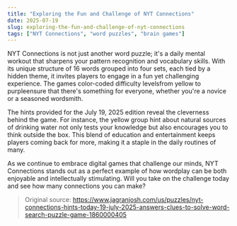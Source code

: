 ```yaml
---
title: "Exploring the Fun and Challenge of NYT Connections"
date: 2025-07-19
slug: exploring-the-fun-and-challenge-of-nyt-connections
tags: ["NYT Connections", "word puzzles", "brain games"]
---
```


NYT Connections is not just another word puzzle; it's a daily mental workout that sharpens your pattern recognition and vocabulary skills. With its unique structure of 16 words grouped into four sets, each tied by a hidden theme, it invites players to engage in a fun yet challenging experience. The games color-coded difficulty levelsfrom yellow to purpleensure that there's something for everyone, whether you're a novice or a seasoned wordsmith.

The hints provided for the July 19, 2025 edition reveal the cleverness behind the game. For instance, the yellow group hint about natural sources of drinking water not only tests your knowledge but also encourages you to think outside the box. This blend of education and entertainment keeps players coming back for more, making it a staple in the daily routines of many.

As we continue to embrace digital games that challenge our minds, NYT Connections stands out as a perfect example of how wordplay can be both enjoyable and intellectually stimulating. Will you take on the challenge today and see how many connections you can make?

> Original source: https://www.jagranjosh.com/us/puzzles/nyt-connections-hints-today-19-july-2025-answers-clues-to-solve-word-search-puzzle-game-1860000405